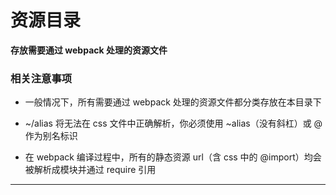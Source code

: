 <!--
 * @Description: 目录说明
 * @version: v1.0.0
 * @Date: 2020-02-17 21:15:01
 * @LastEditors: wangshuhao
 * @LastEditTime: 2020-02-18 21:11:25
 * @Author: wangshuhao <https://wangshuhao.com>
 -->

# 资源目录

**存放需要通过 webpack 处理的资源文件**

### 相关注意事项

- 一般情况下，所有需要通过 webpack 处理的资源文件都分类存放在本目录下

- ~/alias 将无法在 css 文件中正确解析，你必须使用 ~alias（没有斜杠）或 @ 作为别名标识

- 在 webpack 编译过程中，所有的静态资源 url（含 css 中的 @import）均会被解析成模块并通过 require 引用

***
